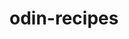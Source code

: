 # odin-recipes

<!--This will be the first webpage I make using the skills I have attained in HTML up until now using 'The Odin Project'-->

